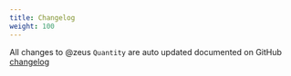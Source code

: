 ```yaml
---
title: Changelog
weight: 100
---
```


All changes to @zeus `Quantity` are  auto updated documented on GitHub [changelog](https://github.com/lara-zeus/quantity/blob/1.x/CHANGELOG.md) 

